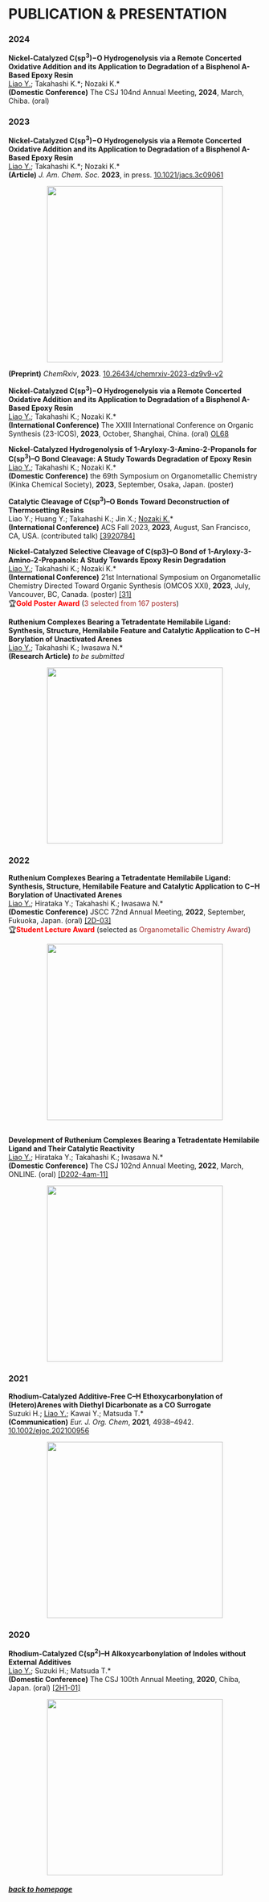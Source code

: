 
# PUBLICATION & PRESENTATION

### 2024

**Nickel-Catalyzed C(sp<sup>3</sup>)−O Hydrogenolysis via a Remote Concerted Oxidative Addition and its Application to Degradation of a Bisphenol A-Based Epoxy Resin** <br>
<u>Liao Y.</u>; Takahashi K.\*; Nozaki K.\* <br>
**(Domestic Conference)** The CSJ 104nd Annual Meeting, **2024**, March, Chiba. (oral) <br>

### 2023

**Nickel-Catalyzed C(sp<sup>3</sup>)−O Hydrogenolysis via a Remote Concerted Oxidative Addition and its Application to Degradation of a Bisphenol A-Based Epoxy Resin** <br>
<u>Liao Y.</u>; Takahashi K.\*; Nozaki K.\* <br>
**(Article)** *J. Am. Chem. Soc.* **2023**, in press.  [10.1021/jacs.3c09061](https://doi.org/10.1021/jacs.3c09061) <br>
<div align=center><img src="https://liaoym0610.github.io/publication/TOC_JACS.png" width="350px"></div>

**(Preprint)** *ChemRxiv*, **2023**. [10.26434/chemrxiv-2023-dz9v9-v2](https://doi.org/10.26434/chemrxiv-2023-dz9v9-v2)
<br>

**Nickel-Catalyzed C(sp<sup>3</sup>)−O Hydrogenolysis via a Remote Concerted Oxidative Addition and its Application to Degradation of a Bisphenol A-Based Epoxy Resin** <br>
<u>Liao Y.</u>; Takahashi K.; Nozaki K.\* <br>
**(International Conference)** The XXIII International Conference on Organic Synthesis (23-ICOS), **2023**, October, Shanghai, China. (oral) [OL68](https://23icos-sioc.casconf.cn/) <br>

**Nickel-Catalyzed Hydrogenolysis of 1-Aryloxy-3-Amino-2-Propanols for C(sp<sup>3</sup>)–O Bond Cleavage: A Study Towards Degradation of Epoxy Resin** <br>
<u>Liao Y.</u>; Takahashi K.; Nozaki K.\* <br>
**(Domestic Conference)** the 69th Symposium on Organometallic Chemistry (Kinka Chemical Society), **2023**, September, Osaka, Japan. (poster) <br>

**Catalytic Cleavage of C(sp<sup>3</sup>)–O Bonds Toward Deconstruction of Thermosetting Resins** <br>
Liao Y.; Huang Y.; Takahashi K.; Jin X.; <u>Nozaki K.</u>\* <br>
**(International Conference)** ACS Fall 2023, **2023**, August, San Francisco, CA, USA. (contributed talk) [[3920784]](https://acs.digitellinc.com/live/30/page/975/1?eventSearchInput=yumeng+liao&eventSearchDateTimeStart=&eventSearchDateTimeEnd=7) <br>

**Nickel-Catalyzed Selective Cleavage of C(sp3)–O Bond of 1-Aryloxy-3-Amino-2-Propanols: A Study Towards Epoxy Resin Degradation** <br>
<u>Liao Y.</u>; Takahashi K.; Nozaki K.\* <br>
**(International Conference)** 21st International Symposium on Organometallic Chemistry Directed Toward Organic Synthesis (OMCOS XXI), **2023**, July, Vancouver, BC, Canada. (poster) [[31]](https://omcos21.ca/program/) <br>
🏆**<span style="color: red">Gold Poster Award</span>** (<span style="color: brown">3 selected from 167 posters</span>)

**Ruthenium Complexes Bearing a Tetradentate Hemilabile Ligand: Synthesis, Structure, Hemilabile Feature and Catalytic Application to C−H Borylation of Unactivated Arenes** <br>
<u>Liao Y.</u>; Takahashi K.; Iwasawa N.\* <br>
**(Research Article)** *to be submitted*
<div align=center><img src="https://liaoym0610.github.io/publication/TOC1.jpg" width="350px"></div>


### 2022

**Ruthenium Complexes Bearing a Tetradentate Hemilabile Ligand: Synthesis, Structure, Hemilabile Feature and Catalytic Application to C−H Borylation of Unactivated Arenes** <br>
<u>Liao Y.</u>; Hirataka Y.; Takahashi K.; Iwasawa N.\* <br>
**(Domestic Conference)** JSCC 72nd Annual Meeting, **2022**, September, Fukuoka, Japan. (oral) [[2D-03]](http://www.chem.okayama-u.ac.jp/~reg/jscc72/pdf/2D-03.pdf) <br>
🏆**<span style="color: red">Student Lecture Award</span>** (selected as <span style="color: brown">Organometallic Chemistry Award</span>)
<div align=center><img src="https://liaoym0610.github.io/publication/TOC.png" width="350px"></div> 


<br>

**Development of Ruthenium Complexes Bearing a Tetradentate Hemilabile Ligand and Their Catalytic Reactivity** <br>
<u>Liao Y.</u>; Hirataka Y.; Takahashi K.; Iwasawa N.\* <br>
**(Domestic Conference)** The CSJ 102nd Annual Meeting, **2022**, March, ONLINE. (oral) [[D202-4am-11]](https://confit.atlas.jp/guide/event/csj102nd/subject/D202-4am-11/tables?cryptoId=)
<div align=center><img src="https://liaoym0610.github.io/714B79B4-CA47-4A91-B24D-0B18D719DF67.png" width="350px"></div>

### 2021
**Rhodium-Catalyzed Additive-Free C–H Ethoxycarbonylation of (Hetero)Arenes with Diethyl Dicarbonate as a CO Surrogate** <br>
Suzuki H.; <u>Liao Y.</u>; Kawai Y.; Matsuda T.\* <br>
**(Communication)** *Eur. J. Org. Chem*, **2021**, 4938–4942. [10.1002/ejoc.202100956](https://doi.org/10.1002/ejoc.202100956)
<div align=center><img src="https://chemistry-europe.onlinelibrary.wiley.com/cms/asset/15adfe87-228b-4fc1-8b23-e47ae8fdc4a6/ejoc202100956-toc-0001-m.jpg" width="350px"></div><script type='text/javascript' src='https://d1bxh8uas1mnw7.cloudfront.net/assets/embed.js'></script>
<div data-badge-popover="right" data-badge-type="1" data-doi="10.1002/ejoc.202100956" data-hide-no-mentions="true" class="altmetric-embed"></div>

### 2020
**Rhodium-Catalyzed C(sp<sup>2</sup>)–H Alkoxycarbonylation of Indoles without External Additives** <br>
<u>Liao Y.</u>; Suzuki H.; Matsuda T.\* <br>
**(Domestic Conference)** The CSJ 100th Annual Meeting, **2020**, Chiba, Japan. (oral) [[2H1-01]](https://confit.atlas.jp/guide/event/csj100th/subject/2H1-01/class?cryptoId=)
<div align=center><img src="https://liaoym0610.github.io/9D16328D-CFE8-49EF-9F69-71E2FF17A544.png" width="350px"></div>

##### [back to homepage](https://liaoym0610.github.io)
